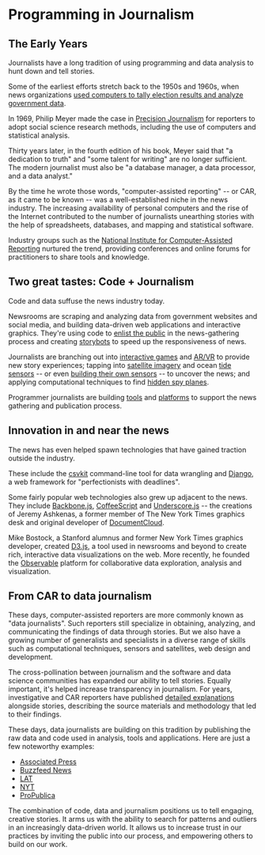 # Programming in Journalism

## The Early Years

Journalists have a long tradition of using programming and data analysis to hunt down and tell stories.

Some of the earliest efforts stretch back to the 1950s and 1960s, when news organizations [used computers to tally election results and analyze government data](https://en.wikipedia.org/wiki/Computer-assisted_reporting#History_and_development).

In 1969, Philip Meyer made the case in [Precision Journalism][] for reporters to adopt social science research methods, including the use of computers and statistical analysis. 

Thirty years later, in the fourth edition of his book, Meyer said that "a dedication to truth" and "some talent for writing" are no longer sufficient. The modern journalist must also be "a database manager, a data processor, and a data analyst."

By the time he wrote those words, "computer-assisted reporting" -- or CAR, as it came to be known -- was a well-established niche in the news industry. The increasing availability of personal computers and the rise of the Internet contributed to the number of journalists unearthing stories with the help of spreadsheets, databases, and mapping and statistical software.

Industry groups such as the [National Institute for Computer-Assisted Reporting][] nurtured the trend, providing conferences and online forums for practitioners to share tools and knowledge.

[National Institute for Computer-Assisted Reporting]: https://www.ire.org/nicar

[Precision Journalism]: https://books.google.com/books?id=uUzT0M_lPbYC&printsec=frontcover#v=onepage&q&f=false

## Two great tastes: Code + Journalism
 
Code and data suffuse the news industry today. 

Newsrooms are scraping and analyzing data from government websites and social media, and building data-driven web applications and interactive graphics. They're using code to [enlist the public][] in the news-gathering process and creating [storybots][] to speed up the responsiveness of news.

Journalists are branching out into [interactive games][] and [AR/VR][] to provide new story experiences; tapping into [satellite imagery][] and ocean [tide sensors][] -- or even [building their own sensors][] -- to uncover the news; and applying computational techniques to find [hidden spy planes][].

Programmer journalists are building [tools][] and [platforms][] to support the news gathering and publication process.

[enlist the public]: https://www.theguardian.com/news/datablog/2009/jun/18/mps-expenses-houseofcommons
[storybots]: https://source.opennews.org/articles/how-break-news-while-you-sleep/
[interactive games]: https://projects.propublica.org/asylum/
[AR/VR]: https://docs.google.com/presentation/d/1-F_eyqTcKhXb6k2f3KzcwA_Wmy2QQkq39v5cUXTLTr8/present#slide=id.g356b11cd76_0_0
[hidden spy planes]: https://www.buzzfeednews.com/article/peteraldhous/hidden-spy-planes
[satellite imagery]: https://www.revealnews.org/article/who-is-the-wet-prince-of-bel-air-here-are-the-likely-culprits/
[tide sensors]: https://www.reuters.com/investigates/special-report/waters-edge-the-crisis-of-rising-sea-levels/#gauges-interactive
[building their own sensors]: https://current.org/2016/07/wnycs-latest-sensor-journalism-project-zeroes-in-on-heat-island-harlem/
[tools]: https://datasette.readthedocs.io/en/stable
[platforms]: https://www.documentcloud.org/

## Innovation in and near the news

The news has even helped spawn technologies that have gained traction outside the industry.

These include the [csvkit][] command-line tool for data wrangling and [Django][], a web framework for "perfectionists with deadlines".

Some fairly popular web technologies also grew up adjacent to the news. They include [Backbone.js][], [CoffeeScript][] and [Underscore.js][] -- the creations of Jeremy Ashkenas, a former member of The New York Times graphics desk and original developer of [DocumentCloud][]. 

Mike Bostock, a Stanford alumnus and former New York Times graphics developer, created [D3.js][], a tool used in newsrooms and beyond to create rich, interactive data visualizations on the web. More recently, he founded the [Observable][] platform for collaborative data exploration, analysis and visualization.

[csvkit]: https://csvkit.readthedocs.io/en/latest/
[Django]: https://www.djangoproject.com/
[Backbone.js]: https://backbonejs.org/
[CoffeeScript]: https://coffeescript.org/
[Underscore.js]: https://underscorejs.org/
[DocumentCloud]: https://www.documentcloud.org/
[D3.js]: https://d3js.org/
[Observable]: https://observablehq.com/

## From CAR to data journalism

These days, computer-assisted reporters are more commonly known as "data journalists". Such reporters still specialize in obtaining, analyzing, and communicating the findings of data through stories. But we also have a growing number of generalists and specialists in a diverse range of skills such as computational techniques, sensors and satellites, web design and development.

The cross-pollination between journalism and the software and data science communities has expanded our ability to tell stories. Equally important, it's helped increase transparency in journalism. For years, investigative and CAR reporters have published [detailed explanations][] alongside stories, describing the source materials and methodology that led to their findings. 

These days, data journalists are building on this tradition by publishing the raw data and code used in analysis, tools and applications. Here are just a few noteworthy examples:

* [Associated Press](https://github.com/associatedpress)
* [Buzzfeed News](https://github.com/buzzfeednews)
* [LAT](https://github.com/datadesk)
* [NYT](https://github.com/newsdev)
* [ProPublica](https://github.com/propublica)

The combination of code, data and journalism positions us to tell engaging, creative stories. It arms us with the ability to search for patterns and outliers in an increasingly data-driven world. It allows us to increase trust in our practices by inviting the public into our process, and empowering others to build on our work.

[detailed explanations]: https://www.revealnews.org/article/how-we-identified-lending-disparities-in-federal-mortgage-data/
